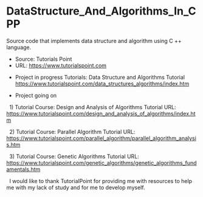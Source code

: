 # DataStructure_And_Algorithms_In_CPP
Source code that implements data structure and algorithm using C ++ language.

* Source: Tutorials Point
* URL: https://www.tutorialspoint.com


- Project in progress
Tutorials: Data Structure and Algorithms Tutorial
https://www.tutorialspoint.com/data_structures_algorithms/index.htm


- Project going on

  1) Tutorial Course: Design and Analysis of Algorithms Tutorial
URL: https://www.tutorialspoint.com/design_and_analysis_of_algorithms/index.htm

  2) Tutorial Course: Parallel Algorithm Tutorial
URL: https://www.tutorialspoint.com/parallel_algorithm/parallel_algorithm_analysis.htm

  3) Tutorial Course: Genetic Algorithms Tutorial
URL: https://www.tutorialspoint.com/genetic_algorithms/genetic_algorithms_fundamentals.htm

<Acknowledgments>
  I would like to thank TutorialPoint for providing me with resources to help me with my lack of study and for me to develop myself.
